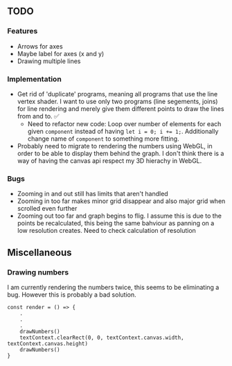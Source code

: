 ## TODO 
### Features
- Arrows for axes
- Maybe label for axes (x and y)
- Drawing multiple lines

### Implementation 
- Get rid of 'duplicate' programs, meaning all programs that use the line vertex shader. I want to use only two programs (line segements, joins) for line rendering and merely give them different points to draw the lines from and to. ✅ 
    - Need to refactor new code: Loop over number of elements for each given `component` instead of having `let i = 0; i += 1;`. Additionally change name of `component` to something more fitting.
- Probably need to migrate to rendering the numbers using WebGL, in order to be able to display them behind the graph. I don't think there is a way of having the canvas api respect my 3D hierachy in WebGL.

### Bugs
- Zooming in and out still has limits that aren't handled
- Zooming in too far makes minor grid disappear and also major grid when scrolled even further
- Zooming out too far and graph begins to flig. I assume this is due to the points be recalculated, this being the same bahviour as panning on a low resolution creates. Need to check calculation of resolution 


## Miscellaneous 
### Drawing numbers
I am currently rendering the numbers twice, this seems to be eliminating a bug. However this is probably a bad solution.
```JS
const render = () => {
    .
    .
    .
    drawNumbers()
    textContext.clearRect(0, 0, textContext.canvas.width, textContext.canvas.height)
    drawNumbers()
}
```